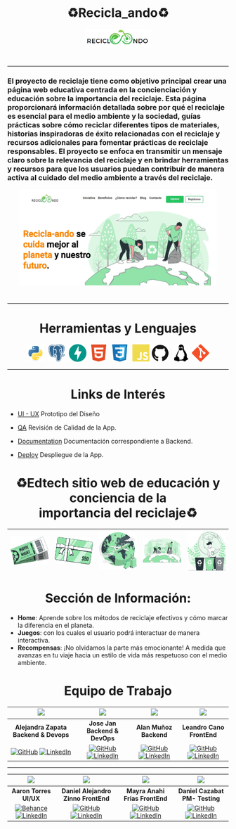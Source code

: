 <div align="center">
  <h1>♻Recicla_ando♻</h1>
  <img width="150" style="margin-bottom: 1.5rem" src="./logo_readme.jpg" />
</div>

---
### El proyecto de reciclaje tiene como objetivo principal crear una página web educativa centrada en la concienciación y educación sobre la importancia del reciclaje. Esta página proporcionará información detallada sobre por qué el reciclaje es esencial para el medio ambiente y la sociedad, guías prácticas sobre cómo reciclar diferentes tipos de materiales, historias inspiradoras de éxito relacionadas con el reciclaje y recursos adicionales para fomentar prácticas de reciclaje responsables. El proyecto se enfoca en transmitir un mensaje claro sobre la relevancia del reciclaje y en brindar herramientas y recursos para que los usuarios puedan contribuir de manera activa al cuidado del medio ambiente a través del reciclaje.

<div align="center">
<img width="450" style="margin-bottom: 1.5rem" src="./fondo_pantalla_readme.jpg" />
</div>

---

<div align="center"<br>
     <div align="center">
  <h1>Herramientas y Lenguajes</h1>
</div>
     <div>
      <img src="https://github.com/devicons/devicon/blob/master/icons/python/python-original.svg" title="Python" alt="Python" width="40" heigth="40"/>&nbsp;
      <img src="https://github.com/devicons/devicon/blob/master/icons/postgresql/postgresql-plain.svg" title="postgresql" alt="HTML" width="40" heigth="40"/>&nbsp;
      <img src="https://github.com/devicons/devicon/blob/master/icons/fastapi/fastapi-original.svg" title="FastApi" alt="HTML" width="40" heigth="40"/>&nbsp;
      <img src="https://github.com/devicons/devicon/blob/master/icons/html5/html5-plain.svg" title="HTML" alt="HTML" width="40" heigth="40"/>&nbsp;
      <img src="https://github.com/devicons/devicon/blob/master/icons/css3/css3-original.svg" title="CSS" alt="HTML" width="40" heigth="40"/>&nbsp;
      <img src="https://github.com/devicons/devicon/blob/master/icons/javascript/javascript-plain.svg" title="JavaScript" alt="HTML" width="40" heigth="40"/>
      <img src="https://github.com/devicons/devicon/blob/master/icons/github/github-original.svg" title="GitHub" alt="HTML" width="40" heigth="40"/>&nbsp;
       <img src="https://github.com/devicons/devicon/blob/master/icons/linux/linux-plain.svg" title="Linux" alt="HTML" width="40" heigth="40"/>
       <img src="https://github.com/devicons/devicon/blob/master/icons/git/git-plain.svg" title="Git" alt="HTML" width="40" heigth="40"/>
     </div>
</div>

---

<div align="center">
  <h1>Links de Interés</h1>
</div>

* [UI - UX](https://www.figma.com/file/WB9LxtogM5wTH4ZqnZVYDF/Untitled?type=design&node-id=0-1&mode=design&t=gfaIYphjt8YQJS5K-0) Prototipo del Diseño

* [QA](https://drive.google.com/drive/folders/185a_wRun1Hj4qVYqzuImO4YJwd0Bm3Bn) Revisión de Calidad de la App.

* [Documentation](https://www.notion.so/Recicla-ando-Backend-5e0f0cfb3ce144339fdd831ff2f0fe90?pvs=4) Documentación correspondiente a Backend.

* [Deploy](https://fronted-nocountry.onrender.com/) Despliegue de la App.


<div align="center">
  <h1>♻Edtech sitio web de educación y conciencia de la importancia del reciclaje♻</h1>
</div>



| <img src="./Frontend/assets/img/landingimg/ticketcine.png" width="180"> | <img src="./Frontend/assets/img/landingimg/tarjetaregalo.png" width="180"> | <img src="./Frontend/assets/img/landingimg/mundoviajes.png" width="180"> | <img src="./Frontend/assets/img/landingimg/banner_principal.png" width="180"> |<img src="./Frontend/assets/img/landingimg/chicoreciclandoindex.png" width="180"> |
|:---:|:---:|:---:|:---:|:---:|



<div align="center">
  <h1>Sección de Información:</h1>
</div>
  

  * **Home**: Aprende sobre los métodos de reciclaje efectivos y cómo marcar la diferencia en el planeta.
  * **Juegos**: con los cuales el usuario podrá interactuar de manera interactiva.
  * **Recompensas**: ¡No olvidamos la parte más emocionante! A medida que avanzas en tu viaje hacia un estilo de vida más respetuoso con el medio ambiente.
  
 
<div align="center">
  <h1>Equipo de Trabajo</h1>
</div>

| <img src="https://avatars.githubusercontent.com/u/97615442?s=400&u=33d75a35edf7658497b0e95b9053991999725530&v=4" width="100"> | <img src="https://media.licdn.com/dms/image/D4D03AQHjwVw1Rr1sgQ/profile-displayphoto-shrink_200_200/0/1679258772975?e=1701907200&v=beta&t=chN4Ni2iEcsvw7uYi1lRZBabKnFxAlnIWNJzq43LIlk" width="100"> | <img src="https://lh3.googleusercontent.com/a/ACg8ocJ9pWkLTLQHjRSXEvLSYF8iVeYb0plHzXRGbzWdk-JZPoI=s507-c-no" width="100"> | <img src="https://media.licdn.com/dms/image/C5603AQF63qqCZnlfFA/profile-displayphoto-shrink_200_200/0/1594666436901?e=1701907200&v=beta&t=zo0G2-gPPX1WMCXNOZ9UBUdV_HCzhS_FM-WYHxy8_SQ" width="100"> |
|:---:|:---:|:---:|:---:|
| **Alejandra Zapata Backend & Devops** | **Jose Jan Backend & DevOps** | **Alan Muñoz Backend**| **Leandro Cano FrontEnd** |
| [![GitHub](https://img.shields.io/badge/GitHub-100000?style=for-the-badge&logo=github&logoColor=white)](https://github.com/alejandrazapatap) [![LinkedIn](https://img.shields.io/badge/linkedin%20-%230077B5.svg?&style=for-the-badge&logo=linkedin&logoColor=white)](https://www.linkedin.com/in/alejandrazapatap/) | [![GitHub](https://img.shields.io/badge/GitHub-100000?style=for-the-badge&logo=github&logoColor=white)](https://github.com/JoseJan21) [![LinkedIn](https://img.shields.io/badge/linkedin%20-%230077B5.svg?&style=for-the-badge&logo=linkedin&logoColor=white)](https://www.linkedin.com/in/josejan/) | [![GitHub](https://img.shields.io/badge/GitHub-100000?style=for-the-badge&logo=github&logoColor=white)](https://github.com/almubaDev) [![LinkedIn](https://img.shields.io/badge/linkedin%20-%230077B5.svg?&style=for-the-badge&logo=linkedin&logoColor=white)](https://www.linkedin.com/in/almubadev/) | [![GitHub](https://img.shields.io/badge/GitHub-100000?style=for-the-badge&logo=github&logoColor=white)](https://github.com/LeanCano) [![LinkedIn](https://img.shields.io/badge/linkedin%20-%230077B5.svg?&style=for-the-badge&logo=linkedin&logoColor=white)](https://www.linkedin.com/in/Leandrocanoc/) |
---
| <img src="https://media.licdn.com/dms/image/D5603AQFkKbYajJj2vQ/profile-displayphoto-shrink_200_200/0/1696195112759?e=1701907200&v=beta&t=L5qTabQMjOpmWE6AwgkFS1-bw5zy53xY9STsatUXHoU" width="100"> | <img src="https://avatars.githubusercontent.com/u/135530257?v=4" width="100"> | <img src="https://avatars.githubusercontent.com/u/91628860?v=4" width="100"> | <img src="https://ca.slack-edge.com/T02KS88FB0E-U048GLY1P37-04c26581b0e4-512" width="100"> |
|:---:|:---:|:---:|:---:|
| **Aaron Torres UI/UX** | **Daniel Alejandro Zinno FrontEnd** | **Mayra Anahi Frias FrontEnd** | **Daniel Cazabat PM- Testing** |
| [![Behance](https://img.shields.io/badge/Behance-1769ff?style=for-the-badge&logo=behance&logoColor=white)](#) [![LinkedIn](https://img.shields.io/badge/linkedin%20-%230077B5.svg?&style=for-the-badge&logo=linkedin&logoColor=white)](https://www.linkedin.com/in/aaron-torres-v/) | [![GitHub](https://img.shields.io/badge/GitHub-100000?style=for-the-badge&logo=github&logoColor=white)](https://github.com/danielzinnoprogramador) [![LinkedIn](https://img.shields.io/badge/linkedin%20-%230077B5.svg?&style=for-the-badge&logo=linkedin&logoColor=white)](https://www.linkedin.com/in/daniel-zinno/) | [![GitHub](https://img.shields.io/badge/GitHub-100000?style=for-the-badge&logo=github&logoColor=white)](https://github.com/MFrias1) [![LinkedIn](https://img.shields.io/badge/linkedin%20-%230077B5.svg?&style=for-the-badge&logo=linkedin&logoColor=white)](https://www.linkedin.com/in/mayra-anahi-frias/) | [![GitHub](https://img.shields.io/badge/GitHub-100000?style=for-the-badge&logo=github&logoColor=white)](https://github.com/dcazabat) [![LinkedIn](https://img.shields.io/badge/linkedin%20-%230077B5.svg?&style=for-the-badge&logo=linkedin&logoColor=white)](https://www.linkedin.com/in/dacazabat/) |


